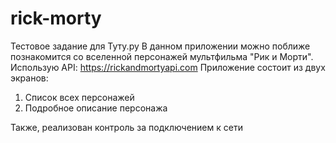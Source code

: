 # rick-morty
Тестовое задание для Туту.ру
В данном приложении можно поближе познакомится со вселенной персонажей мультфильма "Рик и Морти".
Использую API: https://rickandmortyapi.com
Приложение состоит из двух экранов:
1) Список всех персонажей
2) Подробное описание персонажа

Также, реализован контроль за подключением к сети
